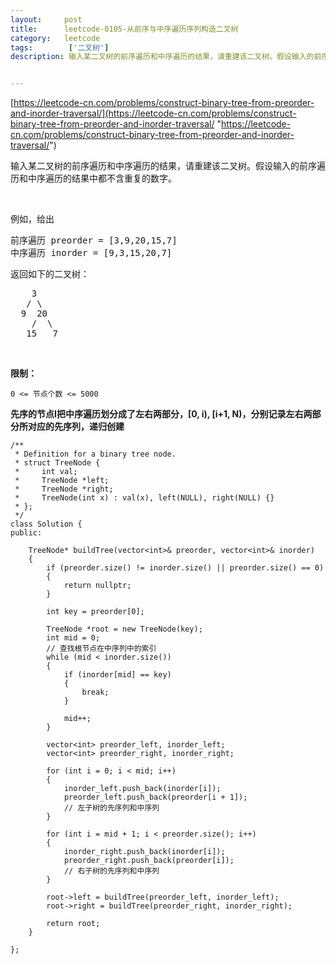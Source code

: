 ```yaml
---
layout:     post
title:      leetcode-0105-从前序与中序遍历序列构造二叉树
category:   leetcode
tags:        ['二叉树']
description: 输入某二叉树的前序遍历和中序遍历的结果，请重建该二叉树。假设输入的前序遍历和中序遍历的结果中都不含重复的数字。


---
```

[https://leetcode-cn.com/problems/construct-binary-tree-from-preorder-and-inorder-traversal/](https://leetcode-cn.com/problems/construct-binary-tree-from-preorder-and-inorder-traversal/ "https://leetcode-cn.com/problems/construct-binary-tree-from-preorder-and-inorder-traversal/")

<div class="notranslate"><p>输入某二叉树的前序遍历和中序遍历的结果，请重建该二叉树。假设输入的前序遍历和中序遍历的结果中都不含重复的数字。</p>

<p>&nbsp;</p>

<p>例如，给出</p>

<pre>前序遍历 preorder =&nbsp;[3,9,20,15,7]
中序遍历 inorder = [9,3,15,20,7]</pre>

<p>返回如下的二叉树：</p>

<pre>    3
   / \
  9  20
    /  \
   15   7</pre>

<p>&nbsp;</p>

<p><strong>限制：</strong></p>
<p><code>0 &lt;= 节点个数 &lt;= 5000</code></p>
</div>

<strong>先序的节点I把中序遍历划分成了左右两部分，[0, i), [i+1, N)，分别记录左右两部分所对应的先序列，递归创建</strong>

	/**
	 * Definition for a binary tree node.
	 * struct TreeNode {
	 *     int val;
	 *     TreeNode *left;
	 *     TreeNode *right;
	 *     TreeNode(int x) : val(x), left(NULL), right(NULL) {}
	 * };
	 */
	class Solution {
	public:
	
	    TreeNode* buildTree(vector<int>& preorder, vector<int>& inorder)
	    {
	        if (preorder.size() != inorder.size() || preorder.size() == 0)        
	        {
	            return nullptr;
	        }
	
	        int key = preorder[0];
	
	        TreeNode *root = new TreeNode(key);
	        int mid = 0;
			// 查找根节点在中序列中的索引
	        while (mid < inorder.size())
	        {
	            if (inorder[mid] == key)
	            {
	                break;
	            }
	
	            mid++;
	        }
	
	        vector<int> preorder_left, inorder_left;
	        vector<int> preorder_right, inorder_right;
	
	        for (int i = 0; i < mid; i++)
	        {
	            inorder_left.push_back(inorder[i]);
	            preorder_left.push_back(preorder[i + 1]);
				// 左子树的先序列和中序列
	        }
	
	        for (int i = mid + 1; i < preorder.size(); i++)
	        {
	            inorder_right.push_back(inorder[i]);
	            preorder_right.push_back(preorder[i]);
				// 右子树的先序列和中序列
	        }
	
	        root->left = buildTree(preorder_left, inorder_left);
	        root->right = buildTree(preorder_right, inorder_right);
	
	        return root;
	    }
	
	};